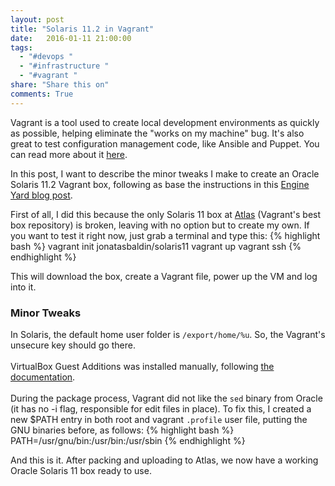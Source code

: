 ```yaml
---
layout: post
title: "Solaris 11.2 in Vagrant"
date:   2016-01-11 21:00:00
tags:
  - "#devops "
  - "#infrastructure "
  - "#vagrant "
share: "Share this on"
comments: True
---
```


Vagrant is a tool used to create local development environments as quickly as possible, helping eliminate the "works on my machine" bug. It's also great to test configuration management code, like Ansible and Puppet. You can read more about it [here](https://www.vagrantup.com/).

In this post, I want to describe the minor tweaks I make to create an Oracle Solaris 11.2 Vagrant box, following as base the instructions in this [Engine Yard blog post](https://blog.engineyard.com/2014/building-a-vagrant-box).

First of all, I did this because the only Solaris 11 box at [Atlas](https://atlas.hashicorp.com) (Vagrant's best box repository) is broken, leaving with no option but to create my own. If you want to test it right now, just grab a terminal and type this:
{% highlight bash %}
vagrant init jonatasbaldin/solaris11
vagrant up
vagrant ssh
{% endhighlight %}

This will download the box, create a Vagrant file, power up the VM and log into it.

### Minor Tweaks ###
In Solaris, the default home user folder is `/export/home/%u`. So, the Vagrant's unsecure key should go there. <br />     
VirtualBox Guest Additions was installed manually, following [the documentation](https://www.virtualbox.org/manual/ch04.html#idp46608644145200). <br /> <br />
During the package process, Vagrant did not like the `sed` binary from Oracle (it has no -i flag, responsible for edit files in place). To fix this, I created a new $PATH entry in both root and vagrant `.profile` user file, putting the GNU binaries before, as follows:
{% highlight bash %}
PATH=/usr/gnu/bin:/usr/bin:/usr/sbin
{% endhighlight %}

And this is it. After packing and uploading to Atlas, we now have a working Oracle Solaris 11 box ready to use.
